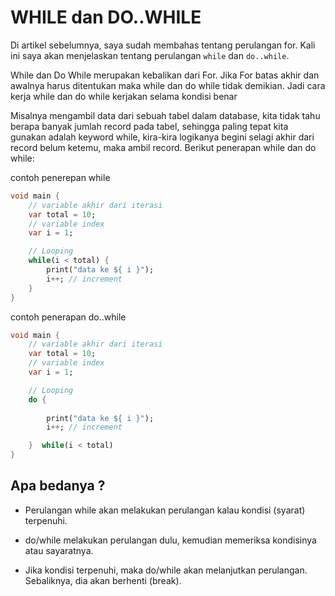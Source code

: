 # WHILE dan DO..WHILE

Di artikel sebelumnya, saya sudah membahas tentang perulangan for. Kali ini saya akan menjelaskan tentang perulangan `while` dan `do..while`.

While dan Do While merupakan kebalikan dari For. Jika For batas akhir dan awalnya harus ditentukan maka while dan do while tidak demikian. Jadi cara kerja while dan do while kerjakan selama kondisi benar

Misalnya mengambil data dari sebuah tabel dalam database, kita tidak tahu berapa banyak jumlah record pada tabel, sehingga paling tepat kita gunakan adalah keyword while, kira-kira logikanya begini selagi akhir dari record belum ketemu, maka ambil record.
Berikut penerapan while dan do while:

contoh penerepan while
```dart
void main {
    // variable akhir dari iterasi
    var total = 10;
    // variable index
    var i = 1;

    // Looping
    while(i < total) {
        print("data ke ${ i }");
        i++; // increment
    }
}
```

contoh penerapan do..while
```dart
void main {
    // variable akhir dari iterasi
    var total = 10;
    // variable index
    var i = 1;

    // Looping
    do {
        
        print("data ke ${ i }");
        i++; // increment

    }  while(i < total)
}
```

## Apa bedanya ?

- Perulangan while akan melakukan perulangan kalau kondisi (syarat) terpenuhi.

- do/while melakukan perulangan dulu, kemudian memeriksa kondisinya atau sayaratnya.

- Jika kondisi terpenuhi, maka do/while akan melanjutkan perulangan. Sebaliknya, dia akan berhenti (break).
